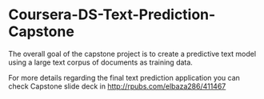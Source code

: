 # Coursera-DS-Text-Prediction-Capstone


The overall goal of the capstone project is to create a predictive text model using a large text corpus of documents as training data. 

For more details regarding the final text prediction application you can check Capstone slide deck in http://rpubs.com/elbaza286/411467

